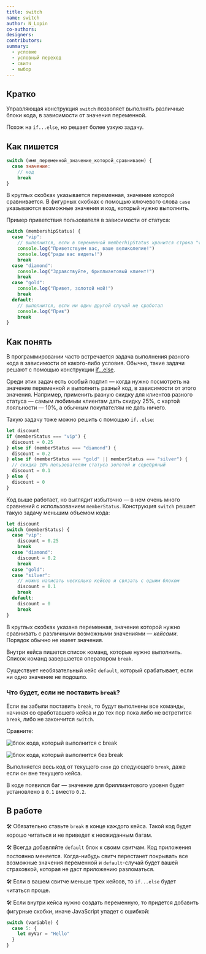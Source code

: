 ```yaml
---
title: switch
name: switch
author: N_Lopin
co-authors:
designers:
contributors:
summary:
  - условие
  - условный переход
  - свитч
  - выбор
---
```


## Кратко

Управляющая конструкция `switch` позволяет выполнять различные блоки кода, в зависимости от значения переменной.

Похож на `if...else`, но решает более узкую задачу.

## Как пишется

```jsx
switch (имя_переменной_значение_которой_сравниваем) {
  case значение:
    // код
    break
}
```

В круглых скобках указывается переменная, значение которой сравнивается. В фигурных скобках с помощью ключевого слова `case` указываются возможные значения и код, который нужно выполнить.

Пример приветствия пользователя в зависимости от статуса:

```jsx
switch (membershipStatus) {
  case "vip":
    // выполнится, если в переменной memberhipStatus хранится строка "vip"
    console.log("Приветствуем вас, ваше великолепие!")
    console.log("рады вас видеть!")
    break
  case "diamond":
    console.log("Здравствуйте, бриллиантовый клиент!")
    break
  case "gold":
    console.log("Привет, золотой мой!")
    break
  default:
    // выполнится, если ни один другой случай не сработал
    console.log("Прив")
    break
}
```

## Как понять

В программировании часто встречается задача выполнения разного кода в зависимости от какого-либо условия. Обычно, такие задачи решают с помощью конструкции [if...else](/posts/js/doka/if-else).

Среди этих задач есть особый подтип — когда нужно посмотреть на значение переменной и выполнить разный код, в зависимости от этого значения. Например, применить разную скидку для клиентов разного статуса — самым любимым клиентам дать скидку 25%, с картой лояльности — 10%, а обычным покупателям не дать ничего.

Такую задачу тоже можно решить с помощью `if..else`:

```jsx
let discount
if (memberStatus === "vip") {
  discount = 0.25
} else if (memberStatus === "diamond") {
  discount = 0.2
} else if (memberStatus === "gold" || memberStatus === "silver") {
  // скидка 10% пользователям статуса золотой и серебряный
  discount = 0.1
} else {
  discount = 0
}
```

Код выше работает, но выглядит избыточно — в нем очень много сравнений с использованием `memberStatus`. Конструкция `switch` решает такую задачу меньшим объемом кода:

```jsx
let discount
switch (memberStatus) {
  case "vip":
    discount = 0.25
    break
  case "diamond":
    discount = 0.2
    break
  case "gold":
  case "silver":
    // можно написать несколько кейсов и связать с одним блоком
    discount = 0.1
    break
  default:
    discount = 0
    break
}
```

В круглых скобках указана переменная, значение которой нужно сравнивать с различными возможными значениями — _кейсами_. Порядок обычно не имеет значения.

Внутри кейса пишется список команд, которые нужно выполнить. Список команд завершается оператором `break`.

Существует необязательный кейс `default`, который срабатывает, если ни одно значение не подошло.

### Что будет, если не поставить `break`?

Если вы забыли поставить `break`, то будут выполнены все команды, начиная со сработавшего кейса и до тех пор пока либо не встретится `break`, либо не закончится `switch`.

Сравните:

![блок кода, который выполнится с break](/assets/images/posts/js/switch/with-break.png)

![блок кода, который выполнится без break](/assets/images/posts/js/switch/without-break.png)

Выполняется весь код от текущего `case` до следующего `break`, даже если он вне текущего кейса.

В коде появился баг — значение для бриллиантового уровня будет установлено в `0.1` вместо `0.2`.

## В работе

🛠 Обязательно ставьте `break` в конце каждого кейса. Такой код будет хорошо читаться и не приведет к неожиданным багам.

🛠 Всегда добавляйте `default` блок к своим свитчам. Код приложения постоянно меняется. Когда-нибудь свитч перестанет покрывать все возможные значения переменной и `default`-случай будет вашей страховкой, которая не даст приложению разломаться.

🛠 Если в вашем свитче меньше трех кейсов, то `if...else` будет читаться проще.

🛠 Если внутри кейса нужно создать переменную, то придется добавить фигурные скобки, иначе JavaScript упадет с ошибкой:

```jsx
switch (variable) {
  case 5: {
    let myVar = "Hello"
  }
}
```
